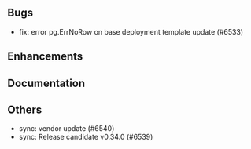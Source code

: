 ## Bugs
- fix: error pg.ErrNoRow on base deployment template update (#6533)
## Enhancements
## Documentation
## Others
- sync: vendor update (#6540)
- sync: Release candidate v0.34.0 (#6539)
